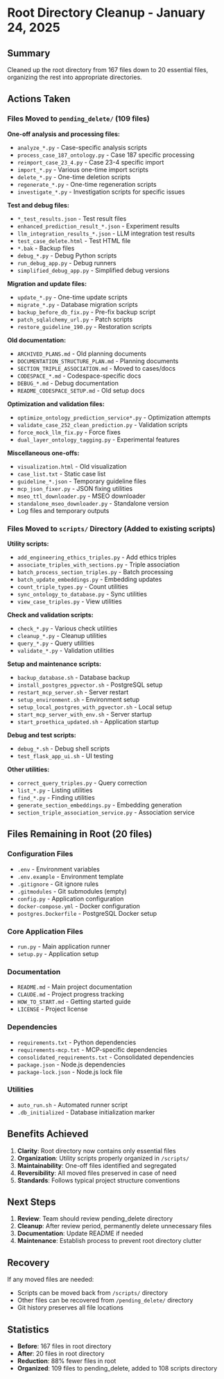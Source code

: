 # Root Directory Cleanup - January 24, 2025

## Summary

Cleaned up the root directory from 167 files down to 20 essential files, organizing the rest into appropriate directories.

## Actions Taken

### Files Moved to `pending_delete/` (109 files)
**One-off analysis and processing files:**
- `analyze_*.py` - Case-specific analysis scripts
- `process_case_187_ontology.py` - Case 187 specific processing
- `reimport_case_23_4.py` - Case 23-4 specific import
- `import_*.py` - Various one-time import scripts
- `delete_*.py` - One-time deletion scripts
- `regenerate_*.py` - One-time regeneration scripts
- `investigate_*.py` - Investigation scripts for specific issues

**Test and debug files:**
- `*_test_results.json` - Test result files
- `enhanced_prediction_result_*.json` - Experiment results
- `llm_integration_results_*.json` - LLM integration test results
- `test_case_delete.html` - Test HTML file
- `*.bak` - Backup files
- `debug_*.py` - Debug Python scripts
- `run_debug_app.py` - Debug runners
- `simplified_debug_app.py` - Simplified debug versions

**Migration and update files:**
- `update_*.py` - One-time update scripts
- `migrate_*.py` - Database migration scripts
- `backup_before_db_fix.py` - Pre-fix backup script
- `patch_sqlalchemy_url.py` - Patch scripts
- `restore_guideline_190.py` - Restoration scripts

**Old documentation:**
- `ARCHIVED_PLANS.md` - Old planning documents
- `DOCUMENTATION_STRUCTURE_PLAN.md` - Planning documents
- `SECTION_TRIPLE_ASSOCIATION.md` - Moved to cases/docs
- `CODESPACE_*.md` - Codespace-specific docs
- `DEBUG_*.md` - Debug documentation
- `README_CODESPACE_SETUP.md` - Old setup docs

**Optimization and validation files:**
- `optimize_ontology_prediction_service*.py` - Optimization attempts
- `validate_case_252_clean_prediction.py` - Validation scripts
- `force_mock_llm_fix.py` - Force fixes
- `dual_layer_ontology_tagging.py` - Experimental features

**Miscellaneous one-offs:**
- `visualization.html` - Old visualization
- `case_list.txt` - Static case list
- `guideline_*.json` - Temporary guideline files
- `mcp_json_fixer.py` - JSON fixing utilities
- `mseo_ttl_downloader.py` - MSEO downloader
- `standalone_mseo_downloader.py` - Standalone version
- Log files and temporary outputs

### Files Moved to `scripts/` Directory (Added to existing scripts)
**Utility scripts:**
- `add_engineering_ethics_triples.py` - Add ethics triples
- `associate_triples_with_sections.py` - Triple association
- `batch_process_section_triples.py` - Batch processing
- `batch_update_embeddings.py` - Embedding updates
- `count_triple_types.py` - Count utilities
- `sync_ontology_to_database.py` - Sync utilities
- `view_case_triples.py` - View utilities

**Check and validation scripts:**
- `check_*.py` - Various check utilities
- `cleanup_*.py` - Cleanup utilities
- `query_*.py` - Query utilities
- `validate_*.py` - Validation utilities

**Setup and maintenance scripts:**
- `backup_database.sh` - Database backup
- `install_postgres_pgvector.sh` - PostgreSQL setup
- `restart_mcp_server.sh` - Server restart
- `setup_environment.sh` - Environment setup
- `setup_local_postgres_with_pgvector.sh` - Local setup
- `start_mcp_server_with_env.sh` - Server startup
- `start_proethica_updated.sh` - Application startup

**Debug and test scripts:**
- `debug_*.sh` - Debug shell scripts
- `test_flask_app_ui.sh` - UI testing

**Other utilities:**
- `correct_query_triples.py` - Query correction
- `list_*.py` - Listing utilities
- `find_*.py` - Finding utilities
- `generate_section_embeddings.py` - Embedding generation
- `section_triple_association_service.py` - Association service

## Files Remaining in Root (20 files)

### Configuration Files
- `.env` - Environment variables
- `.env.example` - Environment template
- `.gitignore` - Git ignore rules
- `.gitmodules` - Git submodules (empty)
- `config.py` - Application configuration
- `docker-compose.yml` - Docker configuration
- `postgres.Dockerfile` - PostgreSQL Docker setup

### Core Application Files
- `run.py` - Main application runner
- `setup.py` - Application setup

### Documentation
- `README.md` - Main project documentation
- `CLAUDE.md` - Project progress tracking
- `HOW_TO_START.md` - Getting started guide
- `LICENSE` - Project license

### Dependencies
- `requirements.txt` - Python dependencies
- `requirements-mcp.txt` - MCP-specific dependencies
- `consolidated_requirements.txt` - Consolidated dependencies
- `package.json` - Node.js dependencies
- `package-lock.json` - Node.js lock file

### Utilities
- `auto_run.sh` - Automated runner script
- `.db_initialized` - Database initialization marker

## Benefits Achieved

1. **Clarity**: Root directory now contains only essential files
2. **Organization**: Utility scripts properly organized in `/scripts/`
3. **Maintainability**: One-off files identified and segregated
4. **Reversibility**: All moved files preserved in case of need
5. **Standards**: Follows typical project structure conventions

## Next Steps

1. **Review**: Team should review pending_delete directory
2. **Cleanup**: After review period, permanently delete unnecessary files
3. **Documentation**: Update README if needed
4. **Maintenance**: Establish process to prevent root directory clutter

## Recovery

If any moved files are needed:
- Scripts can be moved back from `/scripts/` directory
- Other files can be recovered from `/pending_delete/` directory
- Git history preserves all file locations

## Statistics

- **Before**: 167 files in root directory
- **After**: 20 files in root directory
- **Reduction**: 88% fewer files in root
- **Organized**: 109 files to pending_delete, added to 108 scripts directory